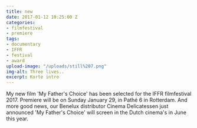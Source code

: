 ```yaml
---
title: new
date: 2017-01-12 10:25:00 Z
categories:
- filmfestival
- premiere
tags:
- documentary
- IFFR
- festival
- award
upload-image: "/uploads/still%207.png"
img-alt: Three lives..
excerpt: Korte intro
---
```


My new film 'My Father's Choice' has been selected for the IFFR filmfestival 2017. Premiere will be on Sunday January 29, in Pathé 6 in Rotterdam. And more good news, our Benelux distributor Cinema Delicatessen just announced 'My Father's Choice' will screen in the Dutch cinema's in June this year.